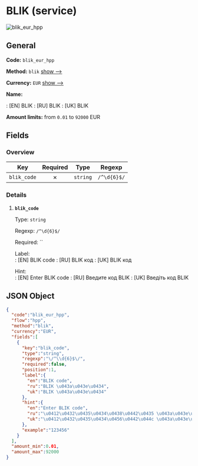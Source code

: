 
# BLIK (service) 
![blik_eur_hpp](https://static.openfintech.io/payment_methods/blik_eur_hpp/logo.svg?w=400&c=v0.59.26#w200)  

## General 
 
**Code:** `blik_eur_hpp` 
 
**Method:** `blik` 
 [show -->](/payment-methods/blik/) 
 
**Currency:** `EUR` [show -->](/currencies/EUR/) 
 
**Name:** 
 
:	[EN] BLIK 
:	[RU] BLIK 
:	[UK] BLIK 
 
**Amount limits:** from `0.01` to `92000` EUR 

## Fields 

### Overview 

|Key|Required|Type|Regexp| 
|:---:|:---:|:---:|:---:| 
|`blik_code`|✗|`string`|`/^\d{6}$/`| 
 

### Details 
 
1. **`blik_code`** 
 
	Type: `string` 
 
	Regexp: `/^\d{6}$/` 
 
	Required: `` 
 
	Label:  
	: [EN] BLIK code 
	: [RU] BLIK код 
	: [UK] BLIK код 
 
	Hint:  
	: [EN] Enter BLIK code 
	: [RU] Введите код BLIK 
	: [UK] Введіть код BLIK 
 

## JSON Object 

```json
{
  "code":"blik_eur_hpp",
  "flow":"hpp",
  "method":"blik",
  "currency":"EUR",
  "fields":[
    {
      "key":"blik_code",
      "type":"string",
      "regexp":"\/^\\d{6}$\/",
      "required":false,
      "position":1,
      "label":{
        "en":"BLIK code",
        "ru":"BLIK \u043a\u043e\u0434",
        "uk":"BLIK \u043a\u043e\u0434"
      },
      "hint":{
        "en":"Enter BLIK code",
        "ru":"\u0412\u0432\u0435\u0434\u0438\u0442\u0435 \u043a\u043e\u0434 BLIK",
        "uk":"\u0412\u0432\u0435\u0434\u0456\u0442\u044c \u043a\u043e\u0434 BLIK"
      },
      "example":"123456"
    }
  ],
  "amount_min":0.01,
  "amount_max":92000
}
```  

